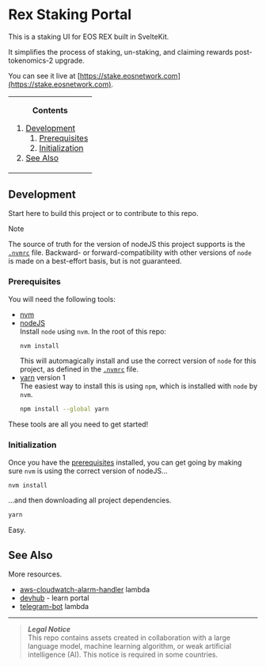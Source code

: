 # Rex Staking Portal
This is a staking UI for EOS REX built in SvelteKit.

It simplifies the process of staking, un-staking, and claiming rewards post-tokenomics-2 upgrade.

You can see it live at [https://stake.eosnetwork.com](https://stake.eosnetwork.com).

<!-- contents box begin -->
<table>
<tr/>
<tr>
<td>
<p/>
<div align="center">
<b>Contents</b>
</div>
<p/>
<!-- contents markdown begin -->

1. [Development](#development)
    1. [Prerequisites](#prerequisites)
    1. [Initialization](#initialization)
1. [See Also](#see-also)

<!-- contents markdown end -->
<p/>
</td>
</tr>
</table>
<!-- contents box end -->

## Development
Start here to build this project or to contribute to this repo.

> [!NOTE]
> The source of truth for the version of nodeJS this project supports is the [`.nvmrc`](./.nvmrc) file. Backward- or forward-compatibility with other versions of `node` is made on a best-effort basis, but is not guaranteed.

### Prerequisites
You will need the following tools:
- [nvm](https://github.com/nvm-sh/nvm#installing-and-updating)
- [nodeJS](https://www.w3schools.com/nodejs/nodejs_intro.asp)  
    Install `node` using `nvm`. In the root of this repo:
    ```bash
    nvm install
    ```
    This will automagically install and use the correct version of `node` for this project, as defined in the [`.nvmrc`](./.nvmrc) file.
- [yarn](https://yarnpkg.com) version 1  
    The easiest way to install this is using `npm`, which is installed with `node` by `nvm`.
    ```bash
    npm install --global yarn
    ```
These tools are all you need to get started!

### Initialization
Once you have the [prerequisites](#prerequisites) installed, you can get going by making sure `nvm` is using the correct version of nodeJS...
```bash
nvm install
```
...and then downloading all project dependencies.
```bash
yarn
```
Easy.

## See Also
More resources.
- [aws-cloudwatch-alarm-handler](https://github.com/eosnetworkfoundation/aws-cloudwatch-alarm-handler) lambda
- [devhub](https://github.com/eosnetworkfoundation/devhub) - learn portal
- [telegram-bot](https://github.com/eosnetworkfoundation/telegram-bot) lambda

---
> **_Legal Notice_**  
> This repo contains assets created in collaboration with a large language model, machine learning algorithm, or weak artificial intelligence (AI). This notice is required in some countries.
